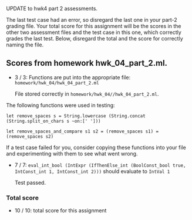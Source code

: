 UPDATE to hwk4 part 2 assessments. 

The last test case had an error, so disregard the last one in your part-2 grading file.  Your total score for this assignment will be the scores in the other two assessment files and the test case in this one, which correctly grades the last test.  Below, disregard the total and the score for correctly naming the file.

## Scores from homework hwk_04_part_2.ml.

+ 3 / 3: Functions are put into the appropriate file: ``homework/hwk_04/hwk_04_part_2.ml``

    File stored correctly in ``homework/hwk_04//hwk_04_part_2.ml``.


The following functions were used in testing:
```
let remove_spaces s = String.lowercase (String.concat (String.split_on_chars s ~on:[' ']))

let remove_spaces_and_compare s1 s2 = (remove_spaces s1) = (remove_spaces s2)
```
If a test case failed for you, consider copying these functions into your
file and experimenting with them to see what went wrong.


+ 7 / 7: ``eval_int_bool (IntExpr (IfThenElse_int (BoolConst_bool true, IntConst_int 1, IntConst_int 2)))`` should evaluate to ``IntVal 1``

    Test passed.

### Total score

+ 10 / 10: total score for this assignment

